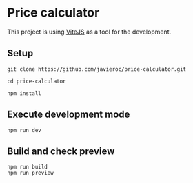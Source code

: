 # Price calculator

This project is using [ViteJS](https://vitejs.dev/) as a tool for the development.

## Setup

```
git clone https://github.com/javieroc/price-calculator.git

cd price-calculator

npm install
```

## Execute development mode

`npm run dev`

## Build and check preview

```
npm run build
npm run preview
```
